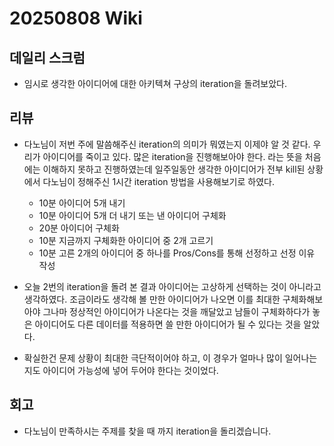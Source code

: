# 20250808 Wiki

## 데일리 스크럼

- 임시로 생각한 아이디어에 대한 아키텍쳐 구상의 iteration을 돌려보았다.

## 리뷰

- 다노님이 저번 주에 말씀해주신 iteration의 의미가 뭐였는지 이제야 알 것 같다. 우리가 아이디어를 죽이고 있다. 많은 iteration을 진행해보아야 한다. 라는 뜻을 처음에는 이해하지 못하고 진행하였는데 일주일동안 생각한 아이디어가 전부 kill된 상황에서 다노님이 정해주신 1시간 iteration 방법을 사용해보기로 하였다.
    - 10분 아이디어 5개 내기
    - 10분 아이디어 5개 더 내기 또는 낸 아이디어 구체화 
    - 20분 아이디어 구체화
    - 10분 지금까지 구체화한 아이디어 중 2개 고르기
    - 10분 고른 2개의 아이디어 중 하나를 Pros/Cons를 통해 선정하고 선정 이유 작성

- 오늘 2번의 iteration을 돌려 본 결과 아이디어는 고상하게 선택하는 것이 아니라고 생각하였다. 조금이라도 생각해 볼 만한 아이디어가 나오면 이를 최대한 구체화해보아야 그나마 정상적인 아이디어가 나온다는 것을 깨달았고 남들이 구체화하다가 놓은 아이디어도 다른 데이터를 적용하면 쓸 만한 아이디어가 될 수 있다는 것을 알았다.

- 확실한건 문제 상황이 최대한 극단적이어야 하고, 이 경우가 얼마나 많이 일어나는지도 아이디어 가능성에 넣어 두어야 한다는 것이었다.

## 회고

- 다노님이 만족하시는 주제를 찾을 때 까지 iteration을 돌리겠습니다.